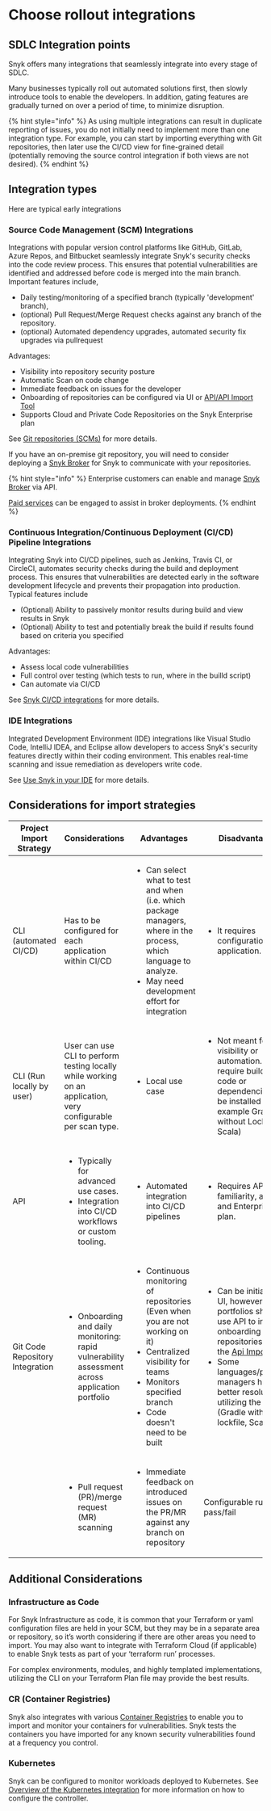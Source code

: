 # Choose rollout integrations

## **SDLC Integration points**

Snyk offers many integrations that seamlessly integrate into every stage of SDLC.&#x20;

Many businesses typically roll out automated solutions first, then slowly introduce tools to enable the developers. In addition, gating features are gradually turned on over a period of time, to minimize disruption.

{% hint style="info" %}
As using multiple integrations can result in duplicate reporting of issues, you do not initially need to implement more than one integration type. For example, you can start by importing everything with Git repositories, then later use the CI/CD view for fine-grained detail (potentially removing the source control integration if both views are not desired).
{% endhint %}

## Integration types

Here are typical early integrations

### Source Code Management (SCM) Integrations

Integrations with popular version control platforms like GitHub, GitLab, Azure Repos, and Bitbucket seamlessly integrate Snyk's security checks into the code review process. This ensures that potential vulnerabilities are identified and addressed before code is merged into the main branch. Important features include,&#x20;

* Daily testing/monitoring of a specified branch (typically 'development' branch),&#x20;
* (optional) Pull Request/Merge Request checks against any branch of the repository.
* (optional) Automated dependency upgrades, automated security fix upgrades via pullrequest

Advantages:

* Visibility into repository security posture
* Automatic Scan on code change
* Immediate feedback on issues for the developer
* Onboarding of repositories can be configured via UI or [API/API Import Tool](https://docs.snyk.io/snyk-api-info/other-tools/tool-snyk-api-import)
* Supports Cloud and Private Code Repositories on the Snyk Enterprise plan

See [Git repositories (SCMs)](../../../integrate-with-snyk/git-repository-scm-integrations/) for more details.

If you have an on-premise git repository, you will need to consider deploying a [Snyk Broker](https://docs.snyk.io/snyk-admin/snyk-broker) for Snyk to communicate with your repositories.

{% hint style="info" %}
Enterprise customers can enable and manage [Snyk Broker](https://docs.snyk.io/enterprise-setup/snyk-broker) via API.&#x20;

[Paid services](https://docs.snyk.io/more-info/snyk-terms-of-support-and-services-glossary) can be engaged to assist in broker deployments.
{% endhint %}

### Continuous Integration/Continuous Deployment (CI/CD) Pipeline Integrations

Integrating Snyk into CI/CD pipelines, such as Jenkins, Travis CI, or CircleCI, automates security checks during the build and deployment process. This ensures that vulnerabilities are detected early in the software development lifecycle and prevents their propagation into production. Typical features include

* (Optional) Ability to passively monitor results during build and view results in Snyk
* (Optional) Ability to test and potentially break the build if results found based on criteria you specified

Advantages:

* Assess local code vulnerabilities
* Full control over testing (which tests to run, where in the builld script)
* Can automate via CI/CD

See [Snyk CI/CD integrations](../../../integrate-with-snyk/snyk-ci-cd-integrations/) for more details.

### IDE Integrations

Integrated Development Environment (IDE) integrations like Visual Studio Code, IntelliJ IDEA, and Eclipse allow developers to access Snyk's security features directly within their coding environment. This enables real-time scanning and issue remediation as developers write code.&#x20;

See [Use Snyk in your IDE](../../../integrate-with-snyk/use-snyk-in-your-ide/) for more details.

## Considerations for import strategies&#x20;

<table><thead><tr><th width="200">Project Import Strategy</th><th>Considerations</th><th>Advantages</th><th>Disadvantages</th></tr></thead><tbody><tr><td>CLI (automated CI/CD)</td><td>Has to be configured for each application within CI/CD</td><td><ul><li>Can select what to test and when (i.e. which package managers, where in the process, which language to analyze.</li><li>May need development effort for integration</li></ul></td><td><ul><li>It requires configuration per application.</li></ul></td></tr><tr><td>CLI (Run locally by user)</td><td>User can use CLI to perform testing locally while working on an application, very configurable per scan type.</td><td><ul><li>Local use case</li></ul></td><td><ul><li>Not meant for visibility or automation. Can require buildable code or dependencies to be installed (For example Gradle without Lockfile, Scala)</li></ul></td></tr><tr><td>API</td><td><ul><li>Typically for advanced use cases.</li><li>Integration into CI/CD workflows or custom tooling. </li></ul></td><td><ul><li>Automated integration into CI/CD pipelines</li></ul></td><td><ul><li>Requires API familiarity, access and Enterprise plan.</li></ul></td></tr><tr><td>Git Code Repository Integration</td><td><ul><li>Onboarding and daily monitoring: rapid vulnerability assessment across application portfolio</li></ul></td><td><p></p><ul><li>Continuous monitoring of repositories (Even when you are not working on it)</li><li> Centralized visibility for teams</li><li>Monitors specified branch</li><li>Code doesn't need to be built</li></ul></td><td><ul><li>Can be initiated via UI, however larger portfolios should use API to initiate onboarding of repositories using the <a href="https://docs.snyk.io/snyk-api/other-tools/tool-snyk-api-import">Api Import Tool</a></li><li>Some languages/package managers have better resolution utilizing the CLI (Gradle without lockfile, Scala)</li></ul></td></tr><tr><td></td><td><ul><li>Pull request (PR)/merge request (MR)  scanning</li></ul></td><td><ul><li>Immediate feedback on introduced issues on the PR/MR against any branch on repository</li></ul></td><td>Configurable rules for pass/fail</td></tr></tbody></table>

## Additional Considerations

### Infrastructure as Code

For Snyk Infrastructure as code, it is common that your Terraform or yaml configuration files are held in your SCM, but they may be in a separate area or repository, so it’s worth considering if there are other areas you need to import. You may also want to integrate with Terraform Cloud (if applicable) to enable Snyk tests as part of your ‘terraform run’ processes.

For complex environments, modules, and highly templated implementations, utilizing the CLI on your Terraform Plan file may provide the best results.

### CR (Container Registries)

Snyk also integrates with various [Container Registries](../../../integrate-with-snyk/snyk-container-integrations/) to enable you to import and monitor your containers for vulnerabilities. Snyk tests the containers you have imported for any known security vulnerabilities found at a frequency you control.

### Kubernetes

Snyk can be configured to monitor workloads deployed to Kubernetes. See [Overview of the Kubernetes integration](https://docs.snyk.io/scan-applications/snyk-container/kubernetes-integration/overview-of-the-kubernetes-integration) for more information on how to configure the controller.
